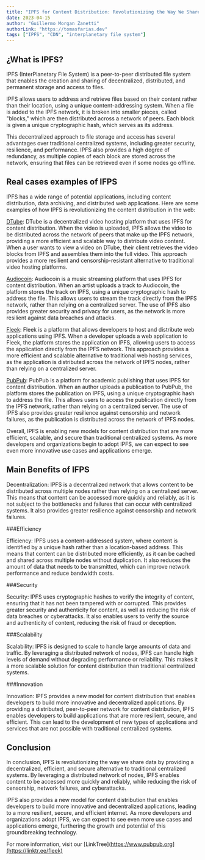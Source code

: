 ```yaml
---
title: "IPFS for Content Distribution: Revolutionizing the Way We Share Data"
date: 2023-04-15
author: "Guillermo Morgan Zanetti"
authorLink: "https://tomasfarias.dev"
tags: ["IPFS", "CDN", "interplanetary file system"]
---
```


## ¿What is IPFS?

IPFS (InterPlanetary File System) is a peer-to-peer distributed file system that enables the creation and sharing of decentralized, distributed, and permanent storage and access to files.

IPFS allows users to address and retrieve files based on their content rather than their location, using a unique content-addressing system. When a file is added to the IPFS network, it is broken into smaller pieces, called "blocks," which are then distributed across a network of peers. Each block is given a unique cryptographic hash, which serves as its address.

This decentralized approach to file storage and access has several advantages over traditional centralized systems, including greater security, resilience, and performance. IPFS also provides a high degree of redundancy, as multiple copies of each block are stored across the network, ensuring that files can be retrieved even if some nodes go offline.

## Real cases examples of IFPS

IPFS has a wide range of potential applications, including content distribution, data archiving, and distributed web applications. Here are some examples of how IPFS is revolutionizing the content distribution in the web:

[DTube](https://d.tube): DTube is a decentralized video hosting platform that uses IPFS for content distribution. When the video is uploaded, IPFS allows the video to be distributed across the network of peers that make up the IPFS network, providing a more efficient and scalable way to distribute video content. When a user wants to view a video on DTube, their client retrieves the video blocks from IPFS and assembles them into the full video. This approach provides a more resilient and censorship-resistant alternative to traditional video hosting platforms.

[Audiocoin](https://audius.co): Audiocoin is a music streaming platform that uses IPFS for content distribution. When an artist uploads a track to Audiocoin, the platform stores the track on IPFS, using a unique cryptographic hash to address the file. This allows users to stream the track directly from the IPFS network, rather than relying on a centralized server. The use of IPFS also provides greater security and privacy for users, as the network is more resilient against data breaches and attacks.

[Fleek](https://fleek.co): Fleek is a platform that allows developers to host and distribute web applications using IPFS. When a developer uploads a web application to Fleek, the platform stores the application on IPFS, allowing users to access the application directly from the IPFS network. This approach provides a more efficient and scalable alternative to traditional web hosting services, as the application is distributed across the network of IPFS nodes, rather than relying on a centralized server.

[PubPub](https://www.pubpub.org): PubPub is a platform for academic publishing that uses IPFS for content distribution. When an author uploads a publication to PubPub, the platform stores the publication on IPFS, using a unique cryptographic hash to address the file. This allows users to access the publication directly from the IPFS network, rather than relying on a centralized server. The use of IPFS also provides greater resilience against censorship and network failures, as the publication is distributed across the network of IPFS nodes.

Overall, IPFS is enabling new models for content distribution that are more efficient, scalable, and secure than traditional centralized systems. As more developers and organizations begin to adopt IPFS, we can expect to see even more innovative use cases and applications emerge.


## Main Benefits of IFPS

Decentralization: IPFS is a decentralized network that allows content to be distributed across multiple nodes rather than relying on a centralized server. This means that content can be accessed more quickly and reliably, as it is not subject to the bottlenecks and failures that can occur with centralized systems. It also provides greater resilience against censorship and network failures.

###Efficiency

Efficiency: IPFS uses a content-addressed system, where content is identified by a unique hash rather than a location-based address. This means that content can be distributed more efficiently, as it can be cached and shared across multiple nodes without duplication. It also reduces the amount of data that needs to be transmitted, which can improve network performance and reduce bandwidth costs.

###Security

Security: IPFS uses cryptographic hashes to verify the integrity of content, ensuring that it has not been tampered with or corrupted. This provides greater security and authenticity for content, as well as reducing the risk of data breaches or cyberattacks. It also enables users to verify the source and authenticity of content, reducing the risk of fraud or deception.

###Scalability

Scalability: IPFS is designed to scale to handle large amounts of data and traffic. By leveraging a distributed network of nodes, IPFS can handle high levels of demand without degrading performance or reliability. This makes it a more scalable solution for content distribution than traditional centralized systems.

###Innovation

Innovation: IPFS provides a new model for content distribution that enables developers to build more innovative and decentralized applications. By providing a distributed, peer-to-peer network for content distribution, IPFS enables developers to build applications that are more resilient, secure, and efficient. This can lead to the development of new types of applications and services that are not possible with traditional centralized systems.


## Conclusion


In conclusion, IPFS is revolutionizing the way we share data by providing a decentralized, efficient, and secure alternative to traditional centralized systems. By leveraging a distributed network of nodes, IPFS enables content to be accessed more quickly and reliably, while reducing the risk of censorship, network failures, and cyberattacks.

IPFS also provides a new model for content distribution that enables developers to build more innovative and decentralized applications, leading to a more resilient, secure, and efficient internet. As more developers and organizations adopt IPFS, we can expect to see even more use cases and applications emerge, furthering the growth and potential of this groundbreaking technology.



For more information, visit our [LinkTree](https://www.pubpub.org](https://linktr.ee/fleek)
